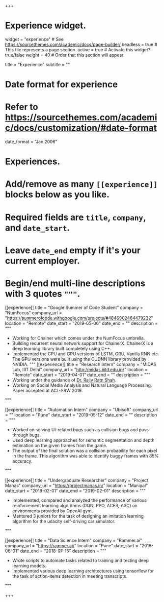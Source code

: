 +++
# Experience widget.
widget = "experience"  # See https://sourcethemes.com/academic/docs/page-builder/
headless = true  # This file represents a page section.
active = true  # Activate this widget? true/false
weight = 40  # Order that this section will appear.

title = "Experience"
subtitle = ""

# Date format for experience
#   Refer to https://sourcethemes.com/academic/docs/customization/#date-format
date_format = "Jan 2006"

# Experiences.
#   Add/remove as many `[[experience]]` blocks below as you like.
#   Required fields are `title`, `company`, and `date_start`.
#   Leave `date_end` empty if it's your current employer.
#   Begin/end multi-line descriptions with 3 quotes `"""`.
[[experience]]
  title = "Google Summer of Code Student"
  company = "NumFocus"
  company_url = "https://summerofcode.withgoogle.com/projects/#4846902464479232"
  location = "Remote"
  date_start = "2019-05-06"
  date_end = ""
  description = """
  
  
  * Working for Chainer which comes under the NumFocus umbrella.
  * Building recurrent neural network support for ChainerX. ChainerX is a deep learning library built completely using C++.
  * Implemented the CPU and GPU versions of LSTM, GRU, Vanilla RNN etc. The GPU versions were built using the CUDNN library provided by NVIDIA.
  """
[[experience]]
  title = "Research Intern"
  company = "MIDAS Lab, IIIT Delhi"
  company_url = "http://midas.iiitd.edu.in/"
  location = "Remote"
  date_start = "2019-04-01"
  date_end = ""
  description = """
  * Working under the guidance of <a href = "http://faculty.iiitd.ac.in/~rajivratn/">Dr. Rajiv Ratn Shah</a>.
  * Working on Social Media Analysis and Natural Language Processing. Paper accepted at ACL-SRW 2019.

  """

[[experience]]
  title = "Automation Intern"
  company = "Ubisoft"
  company_url = ""
  location = "Pune"
  date_start = "2019-05-12"
  date_end = ""
  description = """
  * Worked on solving UI-related bugs such as collision bugs and pass-through bugs.
  * Used deep learning approaches for semantic segmentation and depth estimation on the given frames from the game.
  * The output of the final solution was a collision probability for each pixel in the frame. This algorithm was able to identify buggy frames with 85% accuracy.

  """

[[experience]]
  title = "Undergraduate Researcher"
  company = "Project Manas"
  company_url = "https://projectmanas.in/"
  location = "Manipal"
  date_start = "2018-02-01"
  date_end = "2019-02-01"
  description = """
  * Implemented, compared and analyzed the performance of various reinforcement learning algorithms (DQN, PPO, ACER, A3C) on environments provided by OpenAI gym.
  * Mentored 3 juniors for the task of designing an imitation learning algorithm for the udacity self-driving car simulator.

  """

[[experience]]
  title = "Data Science Intern"
  company = "Rammer.ai"
  company_url = "https://rammer.ai/"
  location = "Pune"
  date_start = "2018-06-01"
  date_end = "2018-07-15"
  description = """
  * Wrote scripts to automate tasks related to training and testing deep learning models.
  * Implemented various deep learning architectures using tensorflow for the task of action-items detection in meeting transcripts.

  """


+++
